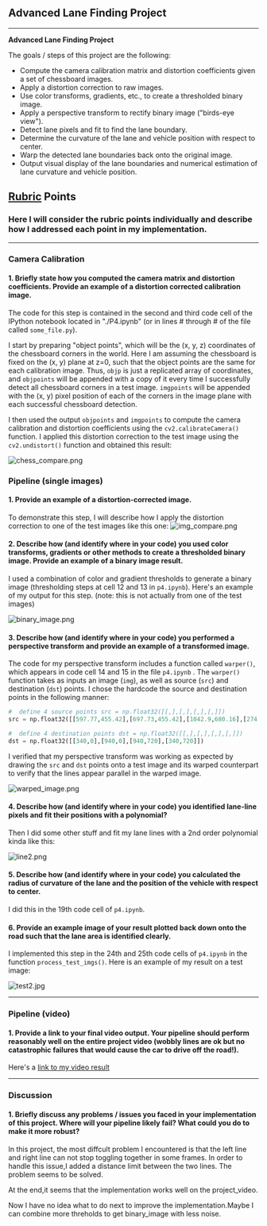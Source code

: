 
## Advanced Lane Finding Project

---

**Advanced Lane Finding Project**

The goals / steps of this project are the following:

* Compute the camera calibration matrix and distortion coefficients given a set of chessboard images.
* Apply a distortion correction to raw images.
* Use color transforms, gradients, etc., to create a thresholded binary image.
* Apply a perspective transform to rectify binary image ("birds-eye view").
* Detect lane pixels and fit to find the lane boundary.
* Determine the curvature of the lane and vehicle position with respect to center.
* Warp the detected lane boundaries back onto the original image.
* Output visual display of the lane boundaries and numerical estimation of lane curvature and vehicle position.



## [Rubric](https://review.udacity.com/#!/rubrics/571/view) Points

### Here I will consider the rubric points individually and describe how I addressed each point in my implementation.  

---


### Camera Calibration

#### 1. Briefly state how you computed the camera matrix and distortion coefficients. Provide an example of a distortion corrected calibration image.

The code for this step is contained in the second and third code cell of the IPython notebook located in "./P4.ipynb" (or in lines # through # of the file called `some_file.py`).  

I start by preparing "object points", which will be the (x, y, z) coordinates of the chessboard corners in the world. Here I am assuming the chessboard is fixed on the (x, y) plane at z=0, such that the object points are the same for each calibration image.  Thus, `objp` is just a replicated array of coordinates, and `objpoints` will be appended with a copy of it every time I successfully detect all chessboard corners in a test image.  `imgpoints` will be appended with the (x, y) pixel position of each of the corners in the image plane with each successful chessboard detection.  

I then used the output `objpoints` and `imgpoints` to compute the camera calibration and distortion coefficients using the `cv2.calibrateCamera()` function.  I applied this distortion correction to the test image using the `cv2.undistort()` function and obtained this result: 

![chess_compare.png](attachment:chess_compare.png)

### Pipeline (single images)

#### 1. Provide an example of a distortion-corrected image.

To demonstrate this step, I will describe how I apply the distortion correction to one of the test images like this one:
![img_compare.png](attachment:img_compare.png)

#### 2. Describe how (and identify where in your code) you used color transforms, gradients or other methods to create a thresholded binary image.  Provide an example of a binary image result.

I used a combination of color and gradient thresholds to generate a binary image (thresholding steps at cell 12 and 13 in `p4.ipynb`).  Here's an example of my output for this step.  (note: this is not actually from one of the test images)

![binary_image.png](attachment:binary_image.png)

#### 3. Describe how (and identify where in your code) you performed a perspective transform and provide an example of a transformed image.

The code for my perspective transform includes a function called `warper()`, which appears in code cell 14 and 15 in the file `p4.ipynb`  .  The `warper()` function takes as inputs an image (`img`), as well as source (`src`) and destination (`dst`) points.  I chose the hardcode the source and destination points in the following manner:

```python
#  define 4 source points src = np.float32([[,],[,],[,],[,]])
src = np.float32([[597.77,455.42],[697.73,455.42],[1042.9,680.16],[274.90,680.16]]) 

#  define 4 destination points dst = np.float32([[,],[,],[,],[,]])
dst = np.float32([[340,0],[940,0],[940,720],[340,720]])
```

I verified that my perspective transform was working as expected by drawing the `src` and `dst` points onto a test image and its warped counterpart to verify that the lines appear parallel in the warped image.

![warped_image.png](attachment:warped_image.png)

#### 4. Describe how (and identify where in your code) you identified lane-line pixels and fit their positions with a polynomial?

Then I did some other stuff and fit my lane lines with a 2nd order polynomial kinda like this:

![line2.png](attachment:line2.png)

#### 5. Describe how (and identify where in your code) you calculated the radius of curvature of the lane and the position of the vehicle with respect to center.

I did this in the 19th code cell  of `p4.ipynb`.

#### 6. Provide an example image of your result plotted back down onto the road such that the lane area is identified clearly.

I implemented this step in the 24th and 25th code cells of `p4.ipynb` in the function `process_test_imgs()`.  Here is an example of my result on a test image:

![test2.jpg](attachment:test2.jpg)

---

### Pipeline (video)

#### 1. Provide a link to your final video output.  Your pipeline should perform reasonably well on the entire project video (wobbly lines are ok but no catastrophic failures that would cause the car to drive off the road!).

Here's a [link to my video result](./output_video.mp4)

---

### Discussion

#### 1. Briefly discuss any problems / issues you faced in your implementation of this project.  Where will your pipeline likely fail?  What could you do to make it more robust?

In this project, the most diffcult problem I encountered is that the left line and right line can not stop toggling together in some frames. In order to handle this issue,I added a distance limit between the two lines. The problem seems to be solved.

At the end,it seems that the implementation works well on the project_video.
 
Now I have no idea what to do next to improve the implementation.Maybe I can combine more threholds to get binary_image with less noise. 

